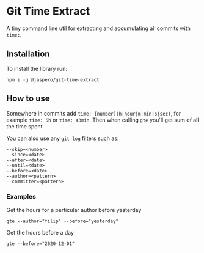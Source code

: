 # Git Time Extract

A tiny command line util for extracting and accumulating all commits with `time:`. 

## Installation

To install the library run:

```
npm i -g @jaspero/git-time-extract
```

## How to use

Somewhere in commits add `time: [number](h|hour|m|min|s|sec)`, for example `time: 5h` or `time: 43min`.
Then when calling `gte` you'll get sum of all the time spent. 

You can also use any `git log` filters such as:

```
--skip=<number>
--since=<date>
--after=<date>
--until=<date>
--before=<date>
--author=<pattern>
--committer=<pattern>
```

### Examples

Get the hours for a perticular author before yesterday
```
gte --author="filip" --before="yesterday"
```


Get the hours before a day
```
gte --before="2020-12-01"
```
